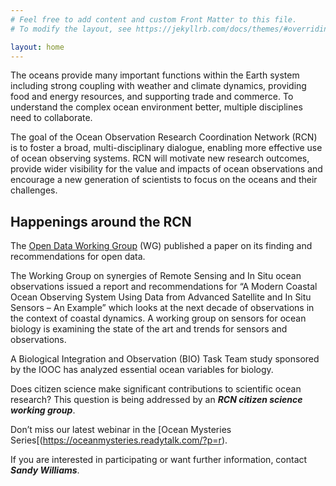 ```yaml
---
# Feel free to add content and custom Front Matter to this file.
# To modify the layout, see https://jekyllrb.com/docs/themes/#overriding-theme-defaults

layout: home
---
```


The oceans provide many important functions within the Earth system including strong coupling with weather and climate dynamics,
providing food and energy resources, and supporting trade and commerce.
To understand the complex ocean environment better, multiple disciplines need to collaborate.

The goal of the Ocean Observation Research Coordination Network (RCN) is to foster a broad, multi-disciplinary dialogue,
enabling more effective use of ocean observing systems.
RCN will motivate new research outcomes, provide wider visibility for the value and impacts of ocean observations and encourage a new generation of scientists
to focus on the oceans and their challenges.


## Happenings around the RCN

The [Open Data Working Group](http://site.ieee.org/oceanrcn/working-groups/open-data-wg/) (WG) published a paper on its finding and recommendations for open data.

The Working Group on synergies of Remote Sensing and In Situ ocean observations issued a report and recommendations for “A Modern Coastal Ocean Observing System Using Data from Advanced Satellite and In Situ Sensors – An Example” which looks at the next decade of observations in the context of coastal dynamics. A working group on sensors for ocean biology is examining the state of the art and trends for sensors and observations.

A Biological Integration and Observation (BIO) Task Team study sponsored by the IOOC has analyzed essential ocean variables for biology.

Does citizen science make significant contributions to scientific ocean research? This question is being addressed by an ***RCN citizen science working group***.

Don’t miss our latest webinar in the [Ocean Mysteries Series[(https://oceanmysteries.readytalk.com/?p=r).

If you are interested in participating or want further information, contact ***Sandy Williams***.
